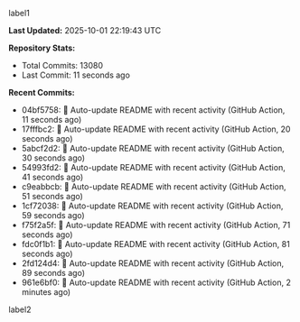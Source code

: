 
label1 
<!-- ACTIVITY_START -->
**Last Updated:** 2025-10-01 22:19:43 UTC

**Repository Stats:**
- Total Commits: 13080
- Last Commit: 11 seconds ago

**Recent Commits:**
- 04bf5758: 🤖 Auto-update README with recent activity (GitHub Action, 11 seconds ago)
- 17fffbc2: 🤖 Auto-update README with recent activity (GitHub Action, 20 seconds ago)
- 5abcf2d2: 🤖 Auto-update README with recent activity (GitHub Action, 30 seconds ago)
- 54993fd2: 🤖 Auto-update README with recent activity (GitHub Action, 41 seconds ago)
- c9eabbcb: 🤖 Auto-update README with recent activity (GitHub Action, 51 seconds ago)
- 1cf72038: 🤖 Auto-update README with recent activity (GitHub Action, 59 seconds ago)
- f75f2a5f: 🤖 Auto-update README with recent activity (GitHub Action, 71 seconds ago)
- fdc0f1b1: 🤖 Auto-update README with recent activity (GitHub Action, 81 seconds ago)
- 2fd124d4: 🤖 Auto-update README with recent activity (GitHub Action, 89 seconds ago)
- 961e6bf0: 🤖 Auto-update README with recent activity (GitHub Action, 2 minutes ago)
<!-- ACTIVITY_END -->

label2
